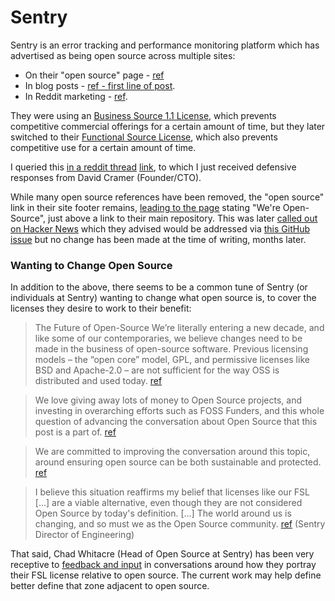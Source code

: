 # Sentry

Sentry is an error tracking and performance monitoring platform which has advertised as being open source across multiple sites:

- On their "open source" page - [ref](https://open.sentry.io/)
- In blog posts - [ref - first line of post](https://web.archive.org/web/20230804170644/https://blog.sentry.io/we-just-gave-260-028-dollars-to-open-source-maintainers/).
- In Reddit marketing - [ref](https://www.reddit.com/user/getsentry/comments/ylbnv8/error_and_performance_monitoring_for_your_code/j37br70/?context=999).

They were using an [Business Source 1.1 License](https://github.com/getsentry/sentry/blob/3ea2a27cc79279cf0423a0c77af7bc642c7b0e8f/LICENSE), which prevents competitive commercial offerings for a certain amount of time, but they later switched to their [Functional Source License](https://github.com/getsentry/sentry/blob/da74f6c805a5e7f3e94a0eaf5df7830c74f4a1c8/LICENSE.md), which also prevents competitive use for a certain amount of time.

I queried this [in a reddit thread](../files/sentry-reddit-conversation.png) [link](https://www.reddit.com/r/opensource/comments/yieknl/comment/iuiswxi/?context=999), to which I just received defensive responses from David Cramer (Founder/CTO).

While many open source references have been removed, the "open source" link in their site footer remains, [leading to the page](https://open.sentry.io/) stating "We're Open-Source", just above a link to their main repository. This was later [called out on Hacker News](https://news.ycombinator.com/item?id=38336705) which they advised would be addressed via [this GitHub issue](https://github.com/getsentry/team-ospo/issues/211) but no change has been made at the time of writing, months later.

### Wanting to Change Open Source

In addition to the above, there seems to be a common tune of Sentry (or individuals at Sentry) wanting to change what open source is, to cover the licenses they desire to work to their benefit:

> The Future of Open-Source
> We’re literally entering a new decade, and like some of our contemporaries, we believe changes need to be made in the business of open-source software. Previous licensing models – the “open core” model, GPL, and permissive licenses like BSD and Apache-2.0 – are not sufficient for the way OSS is distributed and used today. 
> [ref](https://blog.sentry.io/relicensing-sentry/)

> We love giving away lots of money to Open Source projects, and investing in overarching efforts such as FOSS Funders, and this whole question of advancing the conversation about Open Source that this post is a part of.
> [ref](https://blog.sentry.io/sentrys-open-source-values/)

> We are committed to improving the conversation around this topic, around ensuring open source can be both sustainable and protected.
> [ref](https://blog.sentry.io/lets-talk-about-open-source/)

> I believe this situation reaffirms my belief that licenses like our FSL [...] are a viable alternative, even though they are not considered Open Source by today's definition.
> [...]
> The world around us is changing, and so must we as the Open Source community. 
> [ref](https://lucumr.pocoo.org/2023/12/25/life-and-death-of-open-source/) (Sentry Director of Engineering)

That said, Chad Whitacre (Head of Open Source at Sentry) has been very receptive to [feedback and input](https://github.com/getsentry/fsl.software/issues/10) in conversations around how they portray their FSL license relative to open source. The current work may help define better define that zone adjacent to open source.